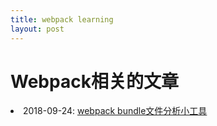 ```yaml
---
title: webpack learning
layout: post
---
```


# Webpack相关的文章

<li>2018-09-24: <a href="/2018/09/24/webpack-bundle-analyzer.html">webpack bundle文件分析小工具</a></li>